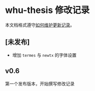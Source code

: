 # whu-thesis 修改记录

本文档格式遵守[如何维护更新记录](https://keepachangelog.com/zh-CN/1.0.0/)。

## [未发布]

* 增加 `termes` 与 `newtx` 的字体设置

## v0.6

第一个发布版本，开始撰写修改记录
